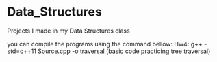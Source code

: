 # Data_Structures
Projects I made in my Data Structures class

you can compile the programs using the command bellow:
Hw4: g++ -std=c++11 Source.cpp -o traversal (basic code practicing tree traversal)
